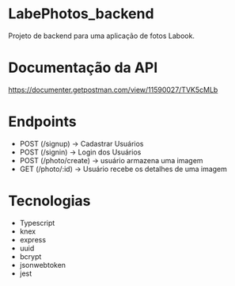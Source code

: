 # LabePhotos_backend

Projeto de backend para uma aplicação de fotos Labook.

# Documentação da API

https://documenter.getpostman.com/view/11590027/TVK5cMLb

# Endpoints
- POST (/signup) -> Cadastrar Usuários
- POST (/signin) -> Login dos Usuários
- POST (/photo/create) -> usuário armazena uma imagem
- GET (/photo/:id) -> Usuário recebe os detalhes de uma imagem

# Tecnologias
- Typescript
- knex
- express
- uuid
- bcrypt
- jsonwebtoken
- jest
